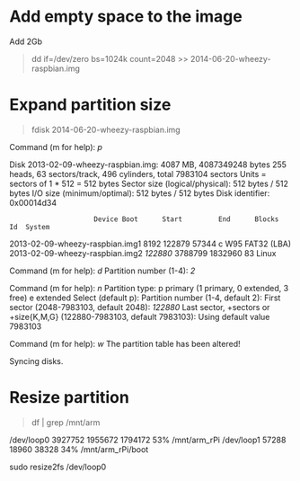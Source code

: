 Add empty space to the image
============================

Add 2Gb

> dd if=/dev/zero bs=1024k count=2048 >> 2014-06-20-wheezy-raspbian.img

Expand partition size
=====================

> fdisk 2014-06-20-wheezy-raspbian.img

Command (m for help): *p*

Disk 2013-02-09-wheezy-raspbian.img: 4087 MB, 4087349248 bytes
255 heads, 63 sectors/track, 496 cylinders, total 7983104 sectors
Units = sectors of 1 * 512 = 512 bytes
Sector size (logical/physical): 512 bytes / 512 bytes
I/O size (minimum/optimal): 512 bytes / 512 bytes
Disk identifier: 0x00014d34

                         Device Boot      Start         End      Blocks   Id  System
2013-02-09-wheezy-raspbian.img1            8192      122879       57344    c  W95 FAT32 (LBA)
2013-02-09-wheezy-raspbian.img2          *122880*     3788799     1832960   83  Linux

Command (m for help): *d*
Partition number (1-4): *2*

Command (m for help): *n*
Partition type:
   p   primary (1 primary, 0 extended, 3 free)
   e   extended
Select (default p):
Partition number (1-4, default 2):
First sector (2048-7983103, default 2048): *122880*
Last sector, +sectors or +size{K,M,G} (122880-7983103, default 7983103):
Using default value 7983103

Command (m for help): *w*
The partition table has been altered!

Syncing disks.

Resize partition
================

> df | grep /mnt/arm

/dev/loop0                3927752   1955672   1794172  53% /mnt/arm_rPi
/dev/loop1                  57288     18960     38328  34% /mnt/arm_rPi/boot

sudo resize2fs /dev/loop0

